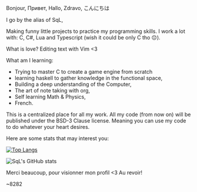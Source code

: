 Bonjour, Привет, Hallo, Zdravo, こんにちは

I go by the alias of SqL,

Making funny little projects to practice my programming skills.
I work a lot with: C, C#, Lua and Typescript (wish it could be only C tho 😔).

What is love? Editing text with Vim <3

What am I learning: 
- Trying to master C to create a game engine from scratch
- learning haskell to gather knowledge in the functional space,
- Building a deep understanding of the Computer,
- The art of note taking with org,
- Self learning Math & Physics,
- French.

This is a centralized place for all my work.
All my code (from now on) will be published under the BSD-3 Clause license.
Meaning you can use my code to do whatever your heart desires.

Here are some stats that may interest you:

[![Top Langs](https://github-readme-stats.vercel.app/api/top-langs/?username=SqLait&layout=compact&theme=dracula&langs_count=20)](https://github.com/anuraghazra/github-readme-stats)

![SqL's GitHub stats](https://github-readme-stats.vercel.app/api?username=SqLait&show_icons=true&theme=dracula)


Merci beaucoup, pour visionner mon profil <3
Au revoir!

~8282
